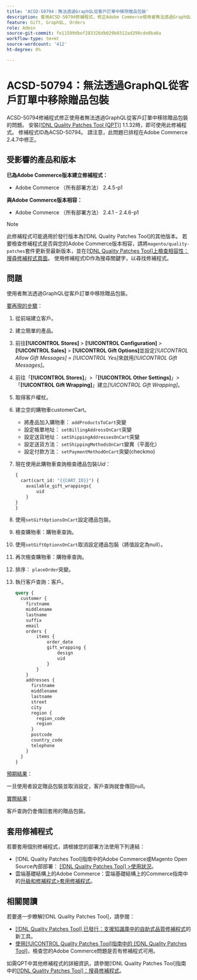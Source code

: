 ```yaml
---
title: 'ACSD-50794：無法透過GraphQL從客戶訂單中移除贈品包裝'
description: 套用ACSD-50794修補程式，修正Adobe Commerce使用者無法透過GraphQL從客戶訂單中移除贈品包裝的問題。
feature: Gift, GraphQL, Orders
role: Admin
source-git-commit: fe11599dbef283326db029b0312ad290cde0ba0a
workflow-type: tm+mt
source-wordcount: '412'
ht-degree: 0%

---
```


# ACSD-50794：無法透過GraphQL從客戶訂單中移除贈品包裝

ACSD-50794修補程式修正使用者無法透過GraphQL從客戶訂單中移除贈品包裝的問題。 安裝[[!DNL Quality Patches Tool (QPT)]](https://experienceleague.adobe.com/en/docs/commerce-knowledge-base/kb/announcements/commerce-announcements/magento-quality-patches-released-new-tool-to-self-serve-quality-patches) 1.1.32時，即可使用此修補程式。 修補程式ID為ACSD-50794。 請注意，此問題已排程在Adobe Commerce 2.4.7中修正。

## 受影響的產品和版本

**已為Adobe Commerce版本建立修補程式：**

* Adobe Commerce （所有部署方法） 2.4.5-p1

**與Adobe Commerce版本相容：**

* Adobe Commerce （所有部署方法） 2.4.1 - 2.4.6-p1

>[!NOTE]
>
>此修補程式可能適用於發行版本為[!DNL Quality Patches Tool]的其他版本。 若要檢查修補程式是否與您的Adobe Commerce版本相容，請將`magento/quality-patches`套件更新至最新版本，並在[[!DNL Quality Patches Tool]上檢查相容性：搜尋修補程式頁面](https://experienceleague.adobe.com/tools/commerce-quality-patches/index.html)。 使用修補程式ID作為搜尋關鍵字，以尋找修補程式。

## 問題

使用者無法透過GraphQL從客戶訂單中移除贈品包裝。

<u>要再現的步驟</u>：

1. 從前端建立客戶。
1. 建立簡單的產品。
1. 前往&#x200B;**[!UICONTROL Stores]** > **[!UICONTROL Configuration]** > **[!UICONTROL Sales]** > **[!UICONTROL Gift Options]**&#x200B;並設定&#x200B;*[!UICONTROL Allow Gift Messages]* = *[!UICONTROL Yes]*&#x200B;來啟用&#x200B;*[!UICONTROL Gift Messages]*。
1. 前往「**[!UICONTROL Stores]**」>「**[!UICONTROL Other Settings]**」>「**[!UICONTROL Gift Wrapping]**」建立&#x200B;*[!UICONTROL Gift Wrapping]*。
1. 取得客戶權杖。
1. 建立空的購物車customerCart。
   * 將產品加入購物車： `addProductsToCart`突變
   * 設定帳單地址： `setBillingAddressOnCart`突變
   * 設定送貨地址： `setShippingAddressesOnCart`突變
   * 設定送貨方法： `setShippingMethodsOnCart`變異（平面化）
   * 設定付款方法： `setPaymentMethodOnCart`突變(checkmo)
1. 現在使用此購物車查詢檢查禮品包裝&#x200B;*Uid*：

   ```GraphQL
   {
     cart(cart_id: "{{CART_ID}}") {
       available_gift_wrappings{
           uid
       }
   }
   }
   ```

1. 使用`setGiftOptionsOnCart`設定禮品包裝。
1. 檢查購物車：購物車查詢。
1. 使用`setGiftOptionsOnCart`取消設定禮品包裝（將值設定為null）。
1. 再次檢查購物車：購物車查詢。
1. 排序： `placeOrder`突變。
1. 執行客戶查詢：客戶。

   ```GraphQL
   query {
     customer {
       firstname
       middlename
       lastname
       suffix
       email
       orders {
           items {
               order_date
               gift_wrapping {
                   design
                   uid
               }
           }
       }
       addresses {
         firstname
         middlename
         lastname
         street
         city
         region {
           region_code
           region
         }
         postcode
         country_code
         telephone
       }
     }
   }
   ```

<u>預期結果</u>：

一旦使用者設定贈品包裝並取消設定，客戶查詢就會傳回null。

<u>實際結果</u>：

客戶查詢仍會傳回套用的贈品包裝。

## 套用修補程式

若要套用個別修補程式，請根據您的部署方法使用下列連結：

* [!DNL Quality Patches Tool]指南中的Adobe Commerce或Magento Open Source內部部署： [[!DNL Quality Patches Tool] >使用狀況](/help/tools/quality-patches-tool/usage.md)。
* 雲端基礎結構上的Adobe Commerce：雲端基礎結構上的Commerce指南中的[升級和修補程式>套用修補程式](https://experienceleague.adobe.com/docs/commerce-cloud-service/user-guide/develop/upgrade/apply-patches.html)。

## 相關閱讀

若要進一步瞭解[!DNL Quality Patches Tool]，請參閱：

* [[!DNL Quality Patches Tool] 已發行：支援知識庫中的自助式品質修補程式](https://experienceleague.adobe.com/en/docs/commerce-knowledge-base/kb/announcements/commerce-announcements/magento-quality-patches-released-new-tool-to-self-serve-quality-patches)的新工具。
* [使用[!UICONTROL Quality Patches Tool]指南中的 [!DNL Quality Patches Tool]](/help/tools/quality-patches-tool/patches-available-in-qpt/check-patch-for-magento-issue-with-magento-quality-patches.md)，檢查您的Adobe Commerce問題是否有修補程式可用。


如需QPT中其他修補程式的詳細資訊，請參閱[!DNL Quality Patches Tool]指南中的[[!DNL Quality Patches Tool]：搜尋修補程式](https://experienceleague.adobe.com/tools/commerce-quality-patches/index.html)。
